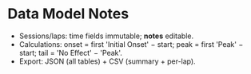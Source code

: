 # Data Model Notes

- Sessions/laps: time fields immutable; **notes** editable.
- Calculations: onset = first 'Initial Onset' − start; peak = first 'Peak' − start; tail = 'No Effect' − 'Peak'.
- Export: JSON (all tables) + CSV (summary + per-lap).
